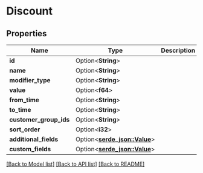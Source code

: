 # Discount

## Properties

Name | Type | Description | Notes
------------ | ------------- | ------------- | -------------
**id** | Option<**String**> |  | [optional]
**name** | Option<**String**> |  | [optional]
**modifier_type** | Option<**String**> |  | [optional]
**value** | Option<**f64**> |  | [optional]
**from_time** | Option<**String**> |  | [optional]
**to_time** | Option<**String**> |  | [optional]
**customer_group_ids** | Option<**String**> |  | [optional]
**sort_order** | Option<**i32**> |  | [optional]
**additional_fields** | Option<[**serde_json::Value**](.md)> |  | [optional]
**custom_fields** | Option<[**serde_json::Value**](.md)> |  | [optional]

[[Back to Model list]](../README.md#documentation-for-models) [[Back to API list]](../README.md#documentation-for-api-endpoints) [[Back to README]](../README.md)


